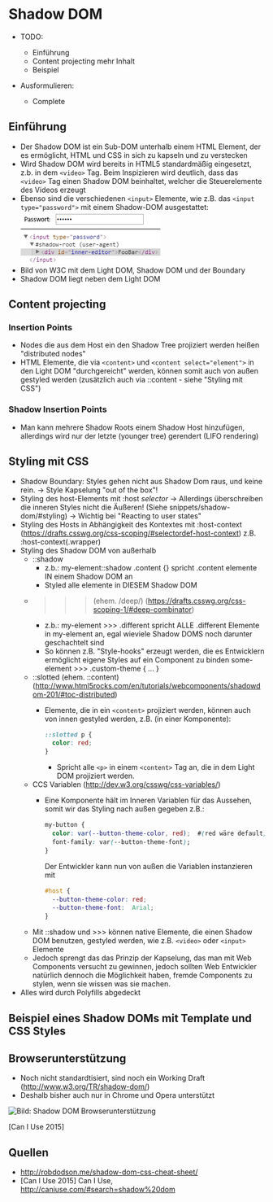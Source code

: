 # Shadow DOM

- TODO:
  - Einführung
  - Content projecting mehr Inhalt
  - Beispiel

- Ausformulieren:
  - Complete


## Einführung

- Der Shadow DOM ist ein Sub-DOM unterhalb einem HTML Element, der es ermöglicht, HTML und CSS in sich zu kapseln und zu verstecken
- Wird Shadow DOM wird bereits in HTML5 standardmäßig eingesetzt, z.b. in dem `<video>` Tag. Beim Inspizieren wird deutlich, dass das `<video>` Tag einen Shadow DOM beinhaltet, welcher die Steuerelemente des Videos erzeugt
- Ebenso sind die verschiedenen `<input>` Elemente, wie z.B. das `<input type="password">` mit einem Shadow-DOM ausgestattet:
![Bild eines input type="password"](https://github.com/Glur4k/BATHWebComponents/blob/master/app/images/input_type_password.jpg)
- Bild von W3C mit dem Light DOM, Shadow DOM und der Boundary
- Shadow DOM liegt neben dem Light DOM


## Content projecting

### Insertion Points
- Nodes die aus dem Host ein den Shadow Tree projiziert werden heißen "distributed nodes"
- HTML Elemente, die via `<content>` und `<content select="element">` in den Light DOM "durchgereicht" werden, können somit auch von außen gestyled werden (zusätzlich auch via ::content - siehe "Styling mit CSS")

### Shadow Insertion Points
- Man kann mehrere Shadow Roots einem Shadow Host hinzufügen, allerdings wird nur der letzte (younger tree) gerendert (LIFO rendering)


## Styling mit CSS
- Shadow Boundary: Styles gehen nicht aus Shadow Dom raus, und keine rein.
  -> Style Kapselung "out of the box"!
- Styling des host-Elements mit :host *selector*
  -> Allerdings überschreiben die inneren Styles nicht die Äußeren!
  (Siehe snippets/shadow-dom/#styling)
  -> Wichtig bei "Reacting to user states"
- Styling des Hosts in Abhängigkeit des Kontextes mit :host-context
  (https://drafts.csswg.org/css-scoping/#selectordef-host-context)
  z.B. :host-context(.wrapper)
- Styling des Shadow DOM von außerhalb
  - ::shadow
    - z.b.: my-element::shadow .content {} spricht .content elemente IN einem Shadow DOM an
    - Styled alle elemente in DIESEM Shadow DOM
  - >>> (ehem. /deep/)
    (https://drafts.csswg.org/css-scoping-1/#deep-combinator)
    - z.b.: my-element >>> .different spricht ALLE .different Elemente in my-element an, egal wieviele Shadow DOMS noch darunter geschachtelt sind
    - So können z.B. "Style-hooks" erzeugt werden, die es Entwicklern ermöglicht eigene Styles auf ein Component zu binden
      some-element >>> .custom-theme { ... }
  - ::slotted (ehem. ::content)
    (http://www.html5rocks.com/en/tutorials/webcomponents/shadowdom-201/#toc-distributed)
    - Elemente, die in ein `<content>` projiziert werden, können auch von innen gestyled werden, z.B. (in einer Komponente):

      ```CSS
      ::slotted p {
        color: red;
      }
      ```
      - Spricht alle `<p>` in einem `<content>` Tag an, die in dem Light DOM projiziert werden.
  - CCS Variablen
    (http://dev.w3.org/csswg/css-variables/)
    - Eine Komponente hält im Inneren Variablen für das Aussehen, somit wir das Styling nach außen gegeben
      z.B.:

      ```CSS
      my-button {
        color: var(--button-theme-color, red);  #(red wäre default)
        font-family: var(--button-theme-font);
      }
      ```
      Der Entwickler kann nun von außen die Variablen instanzieren mit

      ```CSS
      #host {
        --button-theme-color: red;
        --button-theme-font:  Arial;
      }
      ```
  - Mit ::shadow und >>> können native Elemente, die einen Shadow DOM benutzen, gestyled werden, wie z.B. `<video>` oder `<input>` Elemente
  - Jedoch sprengt das das Prinzip der Kapselung, das man mit Web Components versucht zu gewinnen, jedoch sollten Web Entwickler natürlich dennoch die Möglichkeit haben, fremde Components zu stylen, wenn sie wissen was sie machen.
- Alles wird durch Polyfills abgedeckt


## Beispiel eines Shadow DOMs mit Template und CSS Styles


## Browserunterstützung

- Noch nicht standardtisiert, sind noch ein Working Draft (http://www.w3.org/TR/shadow-dom/)
- Deshalb bisher auch nur in Chrome und Opera unterstützt

![Bild: Shadow DOM Browserunterstützung](2-Shadow-dom_browserunterstuetzung.jpg "<Beschreibung>. Quelle: http://caniuse.com/#search=shadow%20dom")

[Can I Use 2015]


## Quellen
- http://robdodson.me/shadow-dom-css-cheat-sheet/
- [Can I Use 2015] Can I Use, http://caniuse.com/#search=shadow%20dom
